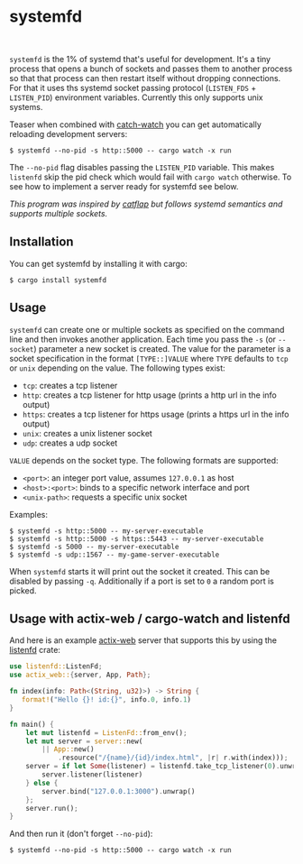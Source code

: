 # systemfd

<a href="https://travis-ci.com/mitsuhiko/systemfd"><img src="https://travis-ci.com/mitsuhiko/systemfd.svg?branch=master" alt=""></a>
<a href="https://crates.io/crates/systemfd"><img src="https://img.shields.io/crates/v/systemfd.svg" alt=""></a>

`systemfd` is the 1% of systemd that's useful for development.  It's a tiny process that
opens a bunch of sockets and passes them to another process so that that process can
then restart itself without dropping connections.  For that it uses ths systemd socket
passing protocol (`LISTEN_FDS` + `LISTEN_PID`) environment variables.  Currently this
only supports unix systems.

Teaser when combined with [catch-watch](https://github.com/passcod/cargo-watch) you can
get automatically reloading development servers:

```
$ systemfd --no-pid -s http::5000 -- cargo watch -x run
```

The `--no-pid` flag disables passing the `LISTEN_PID` variable.  This makes `listenfd` skip
the pid check which would fail with `cargo watch` otherwise.  To see how to
implement a server ready for systemfd see below.

*This program was inspired by [catflap](https://github.com/passcod/catflap) but follows
systemd semantics and supports multiple sockets.*

## Installation

You can get systemfd by installing it with cargo:

```
$ cargo install systemfd
```

## Usage

`systemfd` can create one or multiple sockets as specified on the command line and then
invokes another application.  Each time you pass the `-s` (or `--socket`)
parameter a new socket is created.  The value for the parameter is a socket
specification in the format `[TYPE::]VALUE` where `TYPE` defaults to `tcp` or
`unix` depending on the value.  The following types exist:

* `tcp`: creates a tcp listener
* `http`: creates a tcp listener for http usage (prints a http url in the info output)
* `https`: creates a tcp listener for https usage (prints a https url in the info output)
* `unix`: creates a unix listener socket
* `udp`: creates a udp socket

`VALUE` depends on the socket type.  The following formats are supported:

* `<port>`: an integer port value, assumes `127.0.0.1` as host
* `<host>:<port>`: binds to a specific network interface and port
* `<unix-path>`: requests a specific unix socket

Examples:

```
$ systemfd -s http::5000 -- my-server-executable
$ systemfd -s http::5000 -s https::5443 -- my-server-executable
$ systemfd -s 5000 -- my-server-executable
$ systemfd -s udp::1567 -- my-game-server-executable
```

When `systemfd` starts it will print out the socket it created.  This can be disabled
by passing `-q`.  Additionally if a port is set to `0` a random port is picked.

## Usage with actix-web / cargo-watch and listenfd

And here is an example [actix-web](https://actix.rs/) server that supports this
by using the [listenfd](https://github.com/mitsuhiko/rust-listenfd) crate:

```rust
use listenfd::ListenFd;
use actix_web::{server, App, Path};

fn index(info: Path<(String, u32)>) -> String {
   format!("Hello {}! id:{}", info.0, info.1)
}

fn main() {
    let mut listenfd = ListenFd::from_env();
    let mut server = server::new(
        || App::new()
            .resource("/{name}/{id}/index.html", |r| r.with(index)));
    server = if let Some(listener) = listenfd.take_tcp_listener(0).unwrap() {
        server.listener(listener)
    } else {
        server.bind("127.0.0.1:3000").unwrap()
    };
    server.run();
}
```

And then run it (don't forget `--no-pid`):

```
$ systemfd --no-pid -s http::5000 -- cargo watch -x run
```
